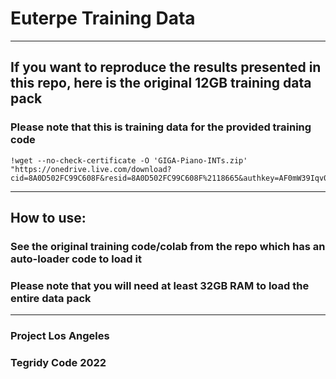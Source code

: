 # Euterpe Training Data

***

## If you want to reproduce the results presented in this repo, here is the original 12GB training data pack
### Please note that this is training data for the provided training code

```
!wget --no-check-certificate -O 'GIGA-Piano-INTs.zip' "https://onedrive.live.com/download?cid=8A0D502FC99C608F&resid=8A0D502FC99C608F%2118665&authkey=AF0mW39Iqv0gR5o"
```

***

## How to use:

### See the original training code/colab from the repo which has an auto-loader code to load it
### Please note that you will need at least 32GB RAM to load the entire data pack

***

### Project Los Angeles
### Tegridy Code 2022
